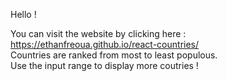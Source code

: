 Hello !

You can visit the website by clicking here : https://ethanfreoua.github.io/react-countries/  
Countries are ranked from most to least populous.  
Use the input range to display more coutries !

